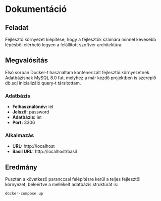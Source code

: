 # Dokumentáció

## Feladat
Fejlesztő környezet kiépítése, hogy a fejlesztők számára minnél kevesebb lépésből elérhető legyen a felállított szoftver architektúra.

## Megvalósítás
Első sorban Docker-t használtam konténerizált fejlesztői környezetnek. Adatbázisnak MySQL 8.0 fut, melyhez a már kezdő projektben is szereplő db.sql inicializáló query-t társítottam.

### Adatbázis
* **Felhasználónév:** iet
* **Jelsző:** password
* **Adatbázis:** iet
* **Port:** 3306

### Alkalmazás
* **URL:** http://localhost
* **Basil URL:** http://localhost/basil

## Eredmány
Pusztán a következő paranccsal felépítésre kerül a teljes fejlesztői környezet, beleértve a mellékelt adatbázis struktúrát is:

```
docker-compose up
```